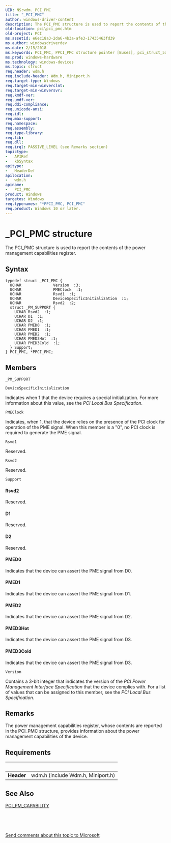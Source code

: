 ```yaml
---
UID: NS:wdm._PCI_PMC
title: "_PCI_PMC"
author: windows-driver-content
description: The PCI_PMC structure is used to report the contents of the power management capabilities register.
old-location: pci\pci_pmc.htm
old-project: PCI
ms.assetid: e6ec18a3-2da6-4b3a-afe3-17435463fd39
ms.author: windowsdriverdev
ms.date: 2/15/2018
ms.keywords: PCI_PMC, PPCI_PMC structure pointer [Buses], pci_struct_5ac33692-66a0-4c2e-89dc-e5ace757e06b.xml, wdm/PCI_PMC, PCI_PMC structure [Buses], _PCI_PMC, *PPCI_PMC, PCI.pci_pmc, wdm/PPCI_PMC, PPCI_PMC
ms.prod: windows-hardware
ms.technology: windows-devices
ms.topic: struct
req.header: wdm.h
req.include-header: Wdm.h, Miniport.h
req.target-type: Windows
req.target-min-winverclnt: 
req.target-min-winversvr: 
req.kmdf-ver: 
req.umdf-ver: 
req.ddi-compliance: 
req.unicode-ansi: 
req.idl: 
req.max-support: 
req.namespace: 
req.assembly: 
req.type-library: 
req.lib: 
req.dll: 
req.irql: PASSIVE_LEVEL (see Remarks section)
topictype:
-	APIRef
-	kbSyntax
apitype:
-	HeaderDef
apilocation:
-	wdm.h
apiname:
-	PCI_PMC
product: Windows
targetos: Windows
req.typenames: "*PPCI_PMC, PCI_PMC"
req.product: Windows 10 or later.
---
```


# _PCI_PMC structure
The PCI_PMC structure is used to report the contents of the power management capabilities register.

## Syntax
````
typedef struct _PCI_PMC {
  UCHAR              Version  :3;
  UCHAR              PMEClock  :1;
  UCHAR              Rsvd1  :1;
  UCHAR              DeviceSpecificInitialization  :1;
  UCHAR              Rsvd2  :2;
  struct _PM_SUPPORT {
    UCHAR Rsvd2  :1;
    UCHAR D1  :1;
    UCHAR D2  :1;
    UCHAR PMED0  :1;
    UCHAR PMED1  :1;
    UCHAR PMED2  :1;
    UCHAR PMED3Hot  :1;
    UCHAR PMED3Cold  :1;
  } Support;
} PCI_PMC, *PPCI_PMC;
````

## Members


`_PM_SUPPORT`



`DeviceSpecificInitialization`

Indicates when 1 that the device requires a special initialization. For more information about this value, see the <i>PCI Local Bus Specification</i>.

`PMEClock`

Indicates, when 1, that the device relies on the presence of the PCI clock for operation of the PME signal. When this member is a "0", no PCI clock is required to generate the PME signal.

`Rsvd1`

Reserved.

`Rsvd2`

Reserved.

`Support`

#### Rsvd2

Reserved. 



#### D1

Reserved. 



#### D2

Reserved. 



#### PMED0

Indicates that the device can assert the PME signal from D0. 



#### PMED1

Indicates that the device can assert the PME signal from D1. 



#### PMED2

Indicates that the device can assert the PME signal from D2. 



#### PMED3Hot

Indicates that the device can assert the PME signal from D3. 



#### PMED3Cold

Indicates that the device can assert the PME signal from D3.

`Version`

Contains a 3-bit integer that indicates the version of the <i>PCI Power Management Interface Specification </i>that the device complies with. For a list of values that can be assigned to this member, see the <i>PCI Local Bus Specification</i>.

## Remarks
The power management capabilities register, whose contents are reported in the PCI_PMC structure, provides information about the power management capabilities of the device.

## Requirements
| &nbsp; | &nbsp; |
| ---- |:---- |
| **Header** | wdm.h (include Wdm.h, Miniport.h) |

## See Also

<a href="https://msdn.microsoft.com/library/windows/hardware/ff537588">PCI_PM_CAPABILITY</a>



 

 

<a href="mailto:wsddocfb@microsoft.com?subject=Documentation%20feedback [PCI\buses]:%20PCI_PMC structure%20 RELEASE:%20(2/15/2018)&amp;body=%0A%0APRIVACY STATEMENT%0A%0AWe use your feedback to improve the documentation. We don't use your email address for any other purpose, and we'll remove your email address from our system after the issue that you're reporting is fixed. While we're working to fix this issue, we might send you an email message to ask for more info. Later, we might also send you an email message to let you know that we've addressed your feedback.%0A%0AFor more info about Microsoft's privacy policy, see http://privacy.microsoft.com/en-us/default.aspx." title="Send comments about this topic to Microsoft">Send comments about this topic to Microsoft</a>